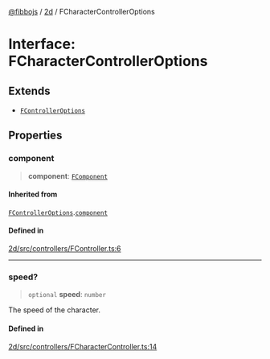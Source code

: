 [@fibbojs](/api/index) / [2d](/api/2d) / FCharacterControllerOptions

# Interface: FCharacterControllerOptions

## Extends

- [`FControllerOptions`](FControllerOptions.md)

## Properties

### component

> **component**: [`FComponent`](../classes/FComponent.md)

#### Inherited from

[`FControllerOptions`](FControllerOptions.md).[`component`](FControllerOptions.md#component)

#### Defined in

[2d/src/controllers/FController.ts:6](https://github.com/fibbojs/fibbo/blob/fc0b9ae1dcd24855b80ad46a69cb7005bbcce7f4/packages/2d/src/controllers/FController.ts#L6)

***

### speed?

> `optional` **speed**: `number`

The speed of the character.

#### Defined in

[2d/src/controllers/FCharacterController.ts:14](https://github.com/fibbojs/fibbo/blob/fc0b9ae1dcd24855b80ad46a69cb7005bbcce7f4/packages/2d/src/controllers/FCharacterController.ts#L14)
